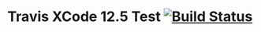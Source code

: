 # Travis XCode 12.5 Test  [![Build Status](https://travis-ci.com/qasimabdullah404/travis-xcode12-5-test.svg?branch=main)](https://travis-ci.com/qasimabdullah404/travis-xcode12-5-test)
